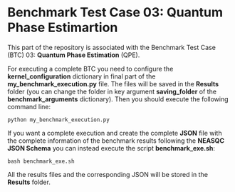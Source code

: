# Benchmark Test Case 03: Quantum Phase Estimartion

This part of the repository is associated with the Benchmark Test Case (BTC) 03: **Quantum Phase Estimation** (QPE). 

For executing a complete BTC you need to configure the **kernel_configuration** dictionary in final part of the **my_benchmark_execution.py** file. The files will be saved in the **Results** folder (you can change the folder in key argument **saving_folder** of the **benchmark_arguments** dictionary). Then you should execute the following command line:

    python my_benchmark_execution.py

If you want a complete execution and create the complete **JSON** file with the complete information of the benchmark results following the **NEASQC JSON Schema** you can instead execute the script **benchmark_exe.sh**:
 
    bash benchmark_exe.sh

All the results files and the corresponding JSON will be stored in the **Results** folder.


